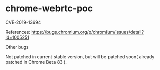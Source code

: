 # chrome-webrtc-poc

CVE-2019-13694

References:
	https://bugs.chromium.org/p/chromium/issues/detail?id=1005251


Other bugs

Not patched in current stable version, but will be patched soon( already patched in Chrome Beta 83 ).
 
